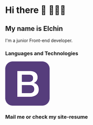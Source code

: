 # Hi there 👋 🙋🏻‍♂️
## My name is Elchin
I'm a junior Front-end developer.
### Languages and Technologies 
![rlogo](https://raw.githubusercontent.com/elchinhumbatov/elchinhumbatov/main/boot.png)
### Mail me or check my site-resume

<!--
**elchinhumbatov/elchinhumbatov** is a ✨ _special_ ✨ repository because its `README.md` (this file) appears on your GitHub profile.

Here are some ideas to get you started:

- 🔭 I’m currently working on ...
- 🌱 I’m currently learning ...
- 👯 I’m looking to collaborate on ...
- 🤔 I’m looking for help with ...
- 💬 Ask me about ...
- 📫 How to reach me: ...
- 😄 Pronouns: ...
- ⚡ Fun fact: ...
-->
